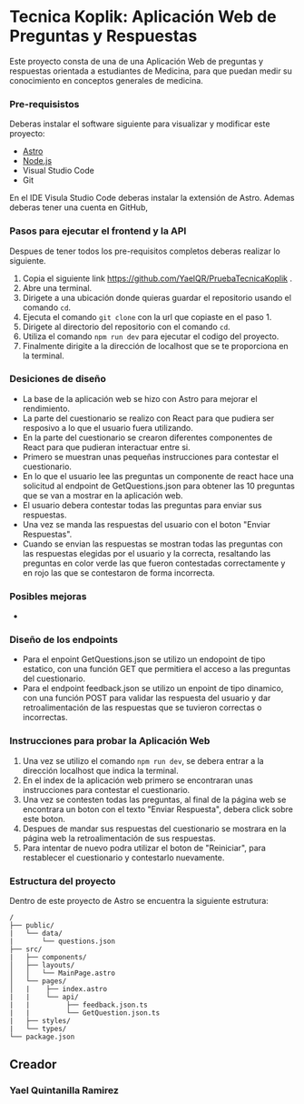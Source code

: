 # Tecnica Koplik: Aplicación Web de Preguntas y Respuestas 

Este proyecto consta de una de una Aplicación Web de preguntas y respuestas orientada a estudiantes de Medicina, para que puedan medir su conocimiento en conceptos generales de medicina.

### Pre-requisistos

Deberas instalar el software siguiente para visualizar y modificar este proyecto:
- <a href="https://docs.astro.build/en/install-and-setup/">Astro</a>
- <a href="https://docs.npmjs.com/downloading-and-installing-node-js-and-npm">Node.js</a>
- Visual Studio Code
- Git

En el IDE Visula Studio Code deberas instalar la extensión de Astro.
Ademas deberas tener una cuenta en GitHub,

### Pasos para ejecutar el frontend y la API

Despues de tener todos los pre-requisitos completos deberas realizar lo siguiente.

1. Copia el siguiente link https://github.com/YaelQR/PruebaTecnicaKoplik .
2. Abre una terminal.
3. Dirigete a una ubicación donde quieras guardar el repositorio usando el comando `cd`.
4. Ejecuta el comando `git clone` con la url que copiaste en el paso 1.
5. Dirigete al directorio del repositorio con el comando `cd`.
6. Utiliza el comando `npm run dev` para ejecutar el codigo del proyecto.
7. Finalmente dirigite a la dirección de localhost que se te proporciona en la terminal.

### Desiciones de diseño

- La base de la aplicación web se hizo con Astro para mejorar el rendimiento.
- La parte del cuestionario se realizo con React para que pudiera ser resposivo a lo que el usuario fuera utilizando.
- En la parte del cuestionario se crearon diferentes componentes de React para que pudieran interactuar entre si.
- Primero se muestran unas pequeñas instrucciones para contestar el cuestionario.
- En lo que el usuario lee las preguntas un componente de react hace una solicitud al endpoint de GetQuestions.json para obtener las 10 preguntas que se van a mostrar en la aplicación web.
- El usuario debera contestar todas las preguntas para enviar sus respuestas.
- Una vez se manda las respuestas del usuario con el boton "Enviar Respuestas".
- Cuando se envian las respuestas se mostran todas las preguntas con las respuestas elegidas por el usuario y la correcta, resaltando las preguntas en color verde las que fueron contestadas correctamente y en rojo las que se contestaron de forma incorrecta.

### Posibles mejoras
- 

### Diseño de los endpoints
- Para el enpoint GetQuestions.json se utilizo un endopoint de tipo estatico, con una función GET que permitiera el acceso a las preguntas del cuestionario.
- Para el endpoint feedback.json se utilizo un enpoint de tipo dinamico, con una función POST para validar las respuesta del usuario y dar retroalimentación de las respuestas que se tuvieron correctas o incorrectas.

### Instrucciones para probar la Aplicación Web

1. Una vez se utilizo el comando `npm run dev`, se debera entrar a la dirección localhost que indica la terminal.
2. En el index de la aplicación web primero se encontraran unas instrucciones para contestar el cuestionario.
3. Una vez se contesten todas las preguntas, al final de la página web se encontrara un boton con el texto "Enviar Respuesta", debera click sobre este boton.
4. Despues de mandar sus respuestas del cuestionario se mostrara en la página web la retroalimentación de sus respuestas.
5. Para intentar de nuevo podra utilizar el boton de "Reiniciar", para restablecer el cuestionario y contestarlo nuevamente.

### Estructura del proyecto

Dentro de este proyecto de Astro se encuentra la siguiente estrutura:

```text
/
├── public/
|   └── data/
|       └── questions.json
├── src/
|   ├── components/   
│   ├── layouts/
│   │   └── MainPage.astro
│   └── pages/
│   |    ├── index.astro
|   |    └── api/
|   |         ├── feedback.json.ts
|   |         └── GetQuestion.json.ts
|   ├── styles/
|   └── types/ 
└── package.json
```

## Creador
<h3>Yael Quintanilla Ramirez</h3>

